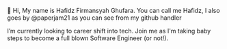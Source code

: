 👋 Hi, My name is Hafidz Firmansyah Ghufara. You can call me Hafidz, I also goes by @paperjam21 as you can see from my github handler
 
I’m currently looking to career shift into tech.
Join me as I'm taking baby steps to become a full blown Software Engineer (or not!).

<!---
paperjam21/paperjam21 is a ✨ special ✨ repository because its `README.md` (this file) appears on your GitHub profile.
You can click the Preview link to take a look at your changes.
--->
